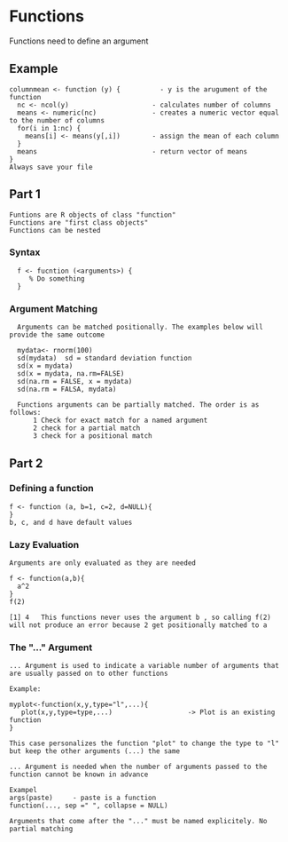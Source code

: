 # Functions
  Functions need to define an argument 
## Example 
    columnmean <- function (y) {          - y is the arugument of the function
      nc <- ncol(y)                     - calculates number of columns
      means <- numeric(nc)              - creates a numeric vector equal to the number of columns
      for(i in 1:nc) {
        means[i] <- means(y[,i])        - assign the mean of each column
      }
      means                             - return vector of means
    }
    Always save your file
## Part 1
    Funtions are R objects of class "function"
    Functions are "first class objects"
    Functions can be nested 
   ### Syntax 
      f <- fucntion (<arguments>) {
         % Do something 
      }
   ### Argument Matching 
      Arguments can be matched positionally. The examples below will provide the same outcome 
      
      mydata<- rnorm(100)
      sd(mydata)  sd = standard deviation function
      sd(x = mydata)
      sd(x = mydata, na.rm=FALSE)
      sd(na.rm = FALSE, x = mydata)
      sd(na.rm = FALSA, mydata) 
      
      Functions arguments can be partially matched. The order is as follows:
          1 Check for exact match for a named argument 
          2 check for a partial match
          3 check for a positional match
## Part 2
   ### Defining a function 
    f <- function (a, b=1, c=2, d=NULL){
    }
    b, c, and d have default values 
   ### Lazy Evaluation
    Arguments are only evaluated as they are needed
    
    f <- function(a,b){
      a^2 
    }
    f(2)
    
    [1] 4   This functions never uses the argument b , so calling f(2) will not produce an error because 2 get positionally matched to a
   ### The "..." Argument 
    ... Argument is used to indicate a variable number of arguments that are usually passed on to other functions
    
    Example:
    
    myplot<-function(x,y,type="l",...){
       plot(x,y,type=type,...)                   -> Plot is an existing function
    }
    
    This case personalizes the function "plot" to change the type to "l" but keep the other arguments (...) the same
    
    ... Argument is needed when the number of arguments passed to the function cannot be known in advance
    
    Exampel
    args(paste)     - paste is a function
    function(..., sep =" ", collapse = NULL)
    
    Arguments that come after the "..." must be named explicitely. No partial matching
        
   
